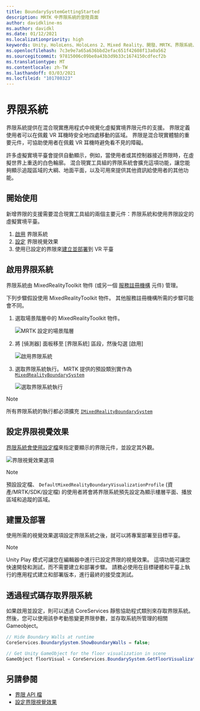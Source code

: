```yaml
---
title: BoundarySystemGettingStarted
description: MRTK 中界限系統的登陸頁面
author: davidkline-ms
ms.author: davidkl
ms.date: 01/12/2021
ms.localizationpriority: high
keywords: Unity、HoloLens、HoloLens 2、Mixed Reality、開發、MRTK、界限系統、
ms.openlocfilehash: 7c3e9e7a65a636bbd2efac651f42608f13a0a562
ms.sourcegitcommit: 97815006c09be0a43b3d9b33c1674150cdfecf2b
ms.translationtype: MT
ms.contentlocale: zh-TW
ms.lasthandoff: 03/03/2021
ms.locfileid: "101780323"
---
```

# <a name="boundary-system"></a>界限系統

界限系統提供在混合現實應用程式中視覺化虛擬實境界限元件的支援。 界限定義使用者可以在佩戴 VR 耳機時安全地四處移動的區域。 界限是混合現實體驗的重要元件，可協助使用者在佩戴 VR 耳機時避免看不見的障礙。

許多虛擬實境平臺會提供自動顯示，例如，當使用者或其控制器接近界限時，在虛擬世界上重迭的白色輪廓。 混合現實工具組的界限系統會擴充這項功能，讓您能夠顯示追蹤區域的大綱、地面平面，以及可用來提供其他資訊給使用者的其他功能。

## <a name="getting-started"></a>開始使用

新增界限的支援需要混合現實工具組的兩個主要元件：界限系統和使用界限設定的虛擬實境平臺。

1. [啟用](#enable-boundary-system) 界限系統
2. [設定](#configure-boundary-visualization) 界限視覺效果
3. 使用已設定的界限來[建立並部署](#build-and-deploy)到 VR 平臺

## <a name="enable-boundary-system"></a>啟用界限系統

界限系統由 MixedRealityToolkit 物件 (或另一個 [服務註冊機構](xref:Microsoft.MixedReality.Toolkit.IMixedRealityServiceRegistrar) 元件) 管理。

下列步驟假設使用 MixedRealityToolkit 物件。 其他服務註冊機構所需的步驟可能會不同。

1. 選取場景階層中的 MixedRealityToolkit 物件。

    ![MRTK 設定的場景階層](../Images/MRTK_ConfiguredHierarchy.png)

1. 將 [偵測器] 面板移至 [界限系統] 區段，然後勾選 [啟用]

    ![啟用界限系統](../Images/Boundary/MRTKConfig_Boundary.png)

1. 選取界限系統執行。 MRTK 提供的預設類別實作為 [`MixedRealityBoundarySystem`](xref:Microsoft.MixedReality.Toolkit.Boundary.MixedRealityBoundarySystem)

    ![選取界限系統執行](../Images/Boundary/BoundarySelectSystemType.png)

> [!NOTE]
> 所有界限系統的執行都必須擴充 [`IMixedRealityBoundarySystem`](xref:Microsoft.MixedReality.Toolkit.Boundary.IMixedRealityBoundarySystem)

## <a name="configure-boundary-visualization"></a>設定界限視覺效果

[界限系統會使用設定檔](ConfiguringBoundaryVisualization.md)來指定要顯示的界限元件，並設定其外觀。

![界限視覺效果選項](../Images/Boundary/BoundaryVisualizationProfile.png)

> [!NOTE]
> 預設設定檔、 `DefaultMixedRealityBoundaryVisualizationProfile` (資產/MRTK/SDK/設定檔) 的使用者將會將界限系統預先設定為顯示樓層平面、播放區域和追蹤的區域。

## <a name="build-and-deploy"></a>建置及部署

使用所需的視覺效果選項設定界限系統之後，就可以將專案部署至目標平臺。

> [!NOTE]
> Unity Play 模式可讓您在編輯器中進行已設定界限的視覺效果。 這項功能可讓您快速開發和測試，而不需要建立和部署步驟。 請務必使用在目標硬體和平臺上執行的應用程式建立和部署版本，進行最終的接受度測試。

## <a name="accessing-boundary-system-via-code"></a>透過程式碼存取界限系統

如果啟用並設定，則可以透過 CoreServices 靜態協助程式類別來存取界限系統。 然後，您可以使用該參考動態變更界限參數，並存取系統所管理的相關 Gameobject。

```c#
// Hide Boundary Walls at runtime
CoreServices.BoundarySystem.ShowBoundaryWalls = false;

// Get Unity GameObject for the floor visualization in scene
GameObject floorVisual = CoreServices.BoundarySystem.GetFloorVisualization();
```

## <a name="see-also"></a>另請參閱

- [界限 API 檔](xref:Microsoft.MixedReality.Toolkit.Boundary)
- [設定界限視覺效果](ConfiguringBoundaryVisualization.md)
